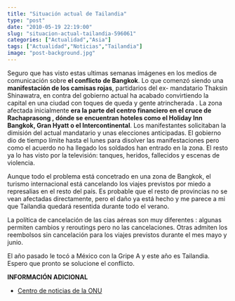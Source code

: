 ```yaml
---
title: "Situación actual de Tailandia"
type: "post"
date: "2010-05-19 22:19:00"
slug: "situacion-actual-tailandia-596061"
categories: ["Actualidad","Asia"]
tags: ["Actualidad","Noticias","Tailandia"]
image: "post-background.jpg"
---
```


Seguro que has visto estas ultimas semanas imágenes en los medios de comunicación sobre **el conflicto** **de Bangkok**. Lo que comenzó siendo una **manifestación de los camisas rojas**, partidarios del ex- mandatario Thaksin Shinawatra, en contra del gobierno actual ha acabado convirtiendo la capital en una ciudad con toques de queda y gente atrincherada . La zona afectada inicialmente **era la parte del centro financiero en el cruce de Rachaprasong , dónde se encuentran hoteles como el Holiday Inn Bangkok, Gran Hyatt o el Intercontinental**. Los manifestantes solicitaban la dimisión del actual mandatario y unas elecciones anticipadas. El gobierno dio de tiempo límite hasta el lunes para disolver las manifestaciones pero como el acuerdo no ha llegado los soldados han entrado en la zona. El resto ya lo has visto por la televisión: tanques, heridos, fallecidos y escenas de violencia.

Aunque todo el problema está concetrado en una zona de Bangkok, el turismo internacional está cancelando los viajes previstos por miedo a represalias en el resto del país. Es probable que el resto de provincias no se vean afectadas directamente, pero el daño ya está hecho y me parece a mi que Tailandia quedará resentida durante todo el verano.

La política de cancelación de las cias aéreas son muy diferentes : algunas permiten cambios y reroutings pero no las cancelaciones. Otras admiten los reembolsos sin cancelación para los viajes previstos durante el mes mayo y junio.

El año pasado le tocó a México con la Gripe A y este año es Tailandia. Espero que pronto se solucione el conflicto.

**INFORMACIÓN ADICIONAL**

- [Centro de noticias de la ONU](http://www.un.org/spanish/News/fullstorynews.asp?newsID=18347&criteria1=Tailandia&criteria2=Ban)
